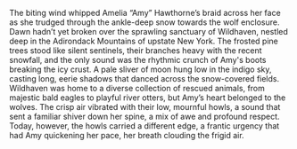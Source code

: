 The biting wind whipped Amelia “Amy” Hawthorne’s braid across her face as she trudged through the ankle-deep snow towards the wolf enclosure.  Dawn hadn’t yet broken over the sprawling sanctuary of Wildhaven, nestled deep in the Adirondack Mountains of upstate New York. The frosted pine trees stood like silent sentinels, their branches heavy with the recent snowfall, and the only sound was the rhythmic crunch of Amy's boots breaking the icy crust.  A pale sliver of moon hung low in the indigo sky, casting long, eerie shadows that danced across the snow-covered fields. Wildhaven was home to a diverse collection of rescued animals, from majestic bald eagles to playful river otters, but Amy’s heart belonged to the wolves.  The crisp air vibrated with their low, mournful howls, a sound that sent a familiar shiver down her spine, a mix of awe and profound respect.  Today, however, the howls carried a different edge, a frantic urgency that had Amy quickening her pace, her breath clouding the frigid air.
